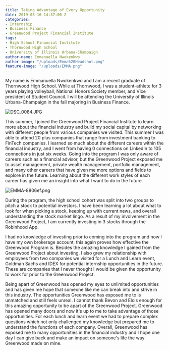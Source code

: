 ```yaml
---
title: Taking Advantage of Every Opportunity
date: 2019-08-16 14:37:00 Z
categories:
- Internship
- Business Finance
- Greenwood Project Financial Institute
tags:
- High School Financial Institute
- Thornwood High School
- University of Illinois Urbana-Champaign
author-name: Emmanuella Nwokenkwo
author-image: "/uploads/Emma%20Headshot.png"
feature-image: "/uploads/EMMA.png"
---
```


My name is Emmanuella Nwokenkwo and I am a recent graduate of Thornwood High School. While at Thornwood, I was a student-athlete for 3 years playing volleyball, National Honors Society member, and Vice president of Student Council. I will be attending the University of Illinois Urbana-Champaign in the fall majoring in Business Finance. 

![DSC_0084.JPG](/uploads/DSC_0084.JPG)

This summer, I joined the Greenwood Project Financial Institute to learn more about the financial industry and build my social capital by networking with different people from various companies we visited. This summer I was able to attend 20 plus companies that range from investment banking to FinTech companies. I learned so much about the different careers within the financial industry, and I went from having 0 connections on LinkedIn to 105 connections in just six weeks. Going into the program I was only aware of careers such as a financial advisor, but the Greenwood Project exposed me to asset management, private wealth management, portfolio management, and many other careers that have given me more options and fields to explore in the future. Learning about the different work styles of each career has given me an insight into what I want to do in the future. 

![EMMA-8806ef.png](/uploads/EMMA-8806ef.png)

During the program, the high school cohort was split into two groups to pitch a stock to potential investors. I have been learning a lot about what to look for when picking a stock, keeping up with current news, and overall understanding the stock market lingo. As a result of my involvement in the Greenwood Project, I am currently investing in 3 stocks through the Robinhood App.

I had no knowledge of investing prior to coming into the program and now I have my own brokerage account, this again proves how effective the Greenwood Program is. Besides the amazing knowledge I gained from the Greenwood Project about investing, I also grew my relationship with employees from two companies we visited for a Lunch and Learn event, Goldman Sachs and IDEX for potential internship opportunities in the future. These are companies that I never thought I would be given the opportunity to work for prior to the Greenwood Project.

Being apart of Greenwood has opened my eyes to unlimited opportunities and has given me hope that someone like me can break into and strive in this industry. The opportunities Greenwood has exposed me to is unmatched and still feels unreal. I cannot thank Bevon and Elois enough for this amazing opportunity to be apart of the Greenwood Project. Greenwood has opened many doors and now it's up to me to take advantage of those opportunities. For each lunch and learn event we had to prepare complex questions which not only challenged my knowledge but prepared me to understand the functions of each company. Overall, Greenwood has exposed me to many opportunities in the financial industry and I hope one day I can give back and make an impact on someone's life the way Greenwood made on mine. 